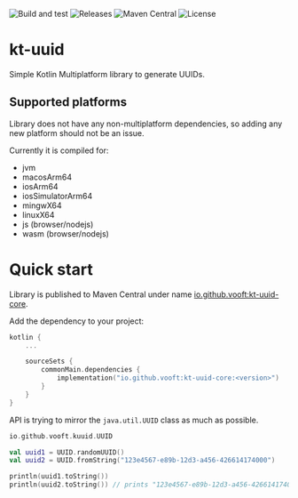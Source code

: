 ![Build and test](https://github.com/vooft/kt-uuid/actions/workflows/build.yml/badge.svg?branch=main)
![Releases](https://img.shields.io/github/v/release/vooft/kt-uuid)
![Maven Central](https://img.shields.io/maven-central/v/io.github.vooft/kt-uuid-core)
![License](https://img.shields.io/github/license/vooft/kt-uuid)

# kt-uuid

Simple Kotlin Multiplatform library to generate UUIDs.

## Supported platforms

Library does not have any non-multiplatform dependencies, so adding any new platform should not be an issue.

Currently it is compiled for:
* jvm
* macosArm64
* iosArm64
* iosSimulatorArm64
* mingwX64
* linuxX64
* js (browser/nodejs)
* wasm (browser/nodejs)

# Quick start
Library is published to Maven Central under name [io.github.vooft:kt-uuid-core](https://central.sonatype.com/search?namespace=io.github.vooft&name=kt-uuid-core).

Add the dependency to your project:
```kotlin
kotlin {
    ...

    sourceSets {
        commonMain.dependencies {
            implementation("io.github.vooft:kt-uuid-core:<version>")
        }
    }
}
```

API is trying to mirror the `java.util.UUID` class as much as possible.

```kotlin
io.github.vooft.kuuid.UUID

val uuid1 = UUID.randomUUID()
val uuid2 = UUID.fromString("123e4567-e89b-12d3-a456-426614174000")

println(uuid1.toString())
println(uuid2.toString()) // prints "123e4567-e89b-12d3-a456-426614174000"
```
